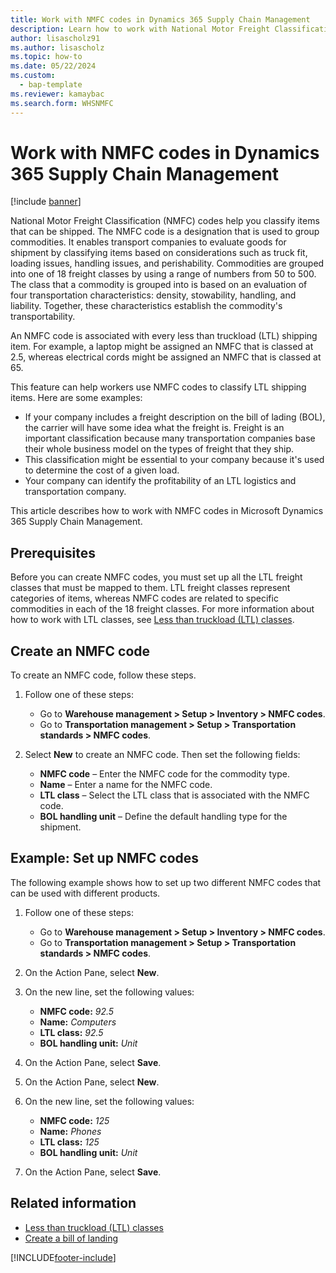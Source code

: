 ```yaml
---
title: Work with NMFC codes in Dynamics 365 Supply Chain Management
description: Learn how to work with National Motor Freight Classification (NMFC) codes in Microsoft Dynamics 365 Supply Chain Management.
author: lisascholz91
ms.author: lisascholz
ms.topic: how-to
ms.date: 05/22/2024
ms.custom: 
  - bap-template
ms.reviewer: kamaybac
ms.search.form: WHSNMFC
---
```


# Work with NMFC codes in Dynamics 365 Supply Chain Management

[!include [banner](../includes/banner.md)]

National Motor Freight Classification (NMFC) codes help you classify items that can be shipped. The NMFC code is a designation that is used to group commodities. It enables transport companies to evaluate goods for shipment by classifying items based on considerations such as truck fit, loading issues, handling issues, and perishability. Commodities are grouped into one of 18 freight classes by using a range of numbers from 50 to 500. The class that a commodity is grouped into is based on an evaluation of four transportation characteristics: density, stowability, handling, and liability. Together, these characteristics establish the commodity's transportability.

An NMFC code is associated with every less than truckload (LTL) shipping item. For example, a laptop might be assigned an NMFC that is classed at 2.5, whereas electrical cords might be assigned an NMFC that is classed at 65.

This feature can help workers use NMFC codes to classify LTL shipping items. Here are some examples:

- If your company includes a freight description on the bill of lading (BOL), the carrier will have some idea what the freight is. Freight is an important classification because many transportation companies base their whole business model on the types of freight that they ship.
- This classification might be essential to your company because it's used to determine the cost of a given load.
- Your company can identify the profitability of an LTL logistics and transportation company.

This article describes how to work with NMFC codes in Microsoft Dynamics 365 Supply Chain Management.

## Prerequisites

Before you can create NMFC codes, you must set up all the LTL freight classes that must be mapped to them. LTL freight classes represent categories of items, whereas NMFC codes are related to specific commodities in each of the 18 freight classes. For more information about how to work with LTL classes, see [Less than truckload (LTL) classes](ltl-class.md).

## Create an NMFC code

To create an NMFC code, follow these steps.

1. Follow one of these steps:

    - Go to **Warehouse management \> Setup \> Inventory \> NMFC codes**.
    - Go to **Transportation management \> Setup \> Transportation standards \> NMFC codes**.

1. Select **New** to create an NMFC code. Then set the following fields:

    - **NMFC code** – Enter the NMFC code for the commodity type.
    - **Name** – Enter a name for the NMFC code.
    - **LTL class** – Select the LTL class that is associated with the NMFC code.
    - **BOL handling unit** – Define the default handling type for the shipment.

## Example: Set up NMFC codes

The following example shows how to set up two different NMFC codes that can be used with different products.

1. Follow one of these steps:

    - Go to **Warehouse management \> Setup \> Inventory \> NMFC codes**.
    - Go to **Transportation management \> Setup \> Transportation standards \> NMFC codes**.

1. On the Action Pane, select **New**.
1. On the new line, set the following values:

    - **NMFC code:** *92.5*
    - **Name:** *Computers*
    - **LTL class:** *92.5*
    - **BOL handling unit:** *Unit*

1. On the Action Pane, select **Save**.
1. On the Action Pane, select **New**.
1. On the new line, set the following values:

    - **NMFC code:** *125*
    - **Name:** *Phones*
    - **LTL class:** *125*
    - **BOL handling unit:** *Unit*

1. On the Action Pane, select **Save**.

## Related information

- [Less than truckload (LTL) classes](ltl-class.md)
- [Create a bill of landing](create-bill-of-lading.md)

[!INCLUDE[footer-include](../../includes/footer-banner.md)]
